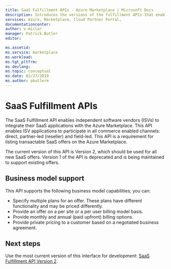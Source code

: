 ```yaml
---
title: SaaS Fulfillment APIs - Azure Marketplace | Microsoft Docs
description: Introduces the versions of the fulfillment APIs that enable you to integrate your SaaS offers with the Azure Marketplace.
services: Azure, Marketplace, Cloud Partner Portal, 
documentationcenter:
author: v-miclar
manager: Patrick.Butler  
editor:

ms.assetid: 
ms.service: marketplace
ms.workload: 
ms.tgt_pltfrm: 
ms.devlang: 
ms.topic: conceptual
ms.date: 02/27/2019
ms.author: pbutlerm
---
```


# SaaS Fulfillment APIs

The SaaS Fulfillment API enables independent software vendors (ISVs) to integrate their SaaS applications with the Azure Marketplace. This API enables ISV applications to participate in all commerce enabled channels: direct, partner-led (reseller) and field-led.  This API is a requirement for listing transactable SaaS offers on the Azure Marketplace.

The current version of this API is Version 2, which should be used for all new SaaS offers.  Version 1 of the API is deprecated and is being maintained to support existing offers.


## Business model support

This API supports the following business model capabilities; you can:

* Specify multiple plans for an offer. These plans have different functionality and may be priced differently.
* Provide an offer on a per site or a per user billing model basis.
* Provide monthly and annual (paid upfront) billing options.
* Provide private pricing to a customer based on a negotiated business agreement.


## Next steps

Use the most current version of this interface for development: [SaaS Fulfillment API Version 2](./cpp-saas-fulfillment-api-v2.md).
